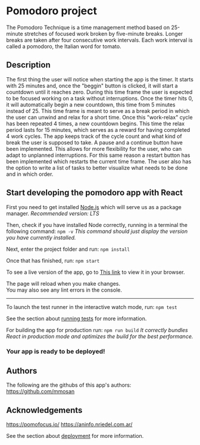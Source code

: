# Pomodoro project

The Pomodoro Technique is a time management method based on 25-minute stretches of focused work broken by five-minute breaks. Longer breaks are taken after four consecutive work intervals. Each work interval is called a pomodoro, the Italian word for tomato.

## Description

The first thing the user will notice when starting the app is the timer. It starts with 25 minutes and, once the "beggin" button is clicked, it will start a countdown until it reaches zero. During this time frame the user is expected to be focused working on a task without interruptions. Once the timer hits 0, it will automatically begin a new countdown, this time from 5 minutes instead of 25. This time frame is meant to serve as a break period in which the user can unwind and relax for a short time. Once this "work-relax" cycle has been repeated 4 times, a new countdown begins. This time the relax period lasts for 15 minutes, which serves as a reward for having completed 4 work cycles. The app keeps track of the cycle count and what kind of break the user is supposed to take.
A pause and a continue button have been implemented. This allows for more flexibility for the user, who can adapt to unplanned interruptions. For this same reason a restart button has been implemented which restarts the current time frame. 
The user also has the option to write a list of tasks to better visualize what needs to be done and in which order.

## Start developing the pomodoro app with React


First you need to get installed [Node.js](https://nodejs.org/en) which will serve us as a package manager.
*Recommended version: LTS*


Then, check if you have installed Node correctly, running in a terminal the following command:
`npm -v`
*This command should just display the version you have currently installed.*


Next, enter the project folder and run:
`npm install`


Once that has finished, run:
`npm start`


To see a live version of the app, go to [This link](http://localhost:3000) to view it in your browser.


The page will reload when you make changes.\
You may also see any lint errors in the console.


---


To launch the test runner in the interactive watch mode, run:
`npm test`


See the section about [running tests](https://facebook.github.io/create-react-app/docs/running-tests) for more information.


For building the app for production run:
`npm run build`
*It correctly bundles React in production mode and optimizes the build for the best performance.*


### Your app is ready to be deployed!

## Authors

The following are the githubs of this app's authors:
https://github.com/mmosan

## Acknowledgements

https://pomofocus.io/
https://aninfo.nriedel.com.ar/


See the section about [deployment](https://facebook.github.io/create-react-app/docs/deployment) for more information.
